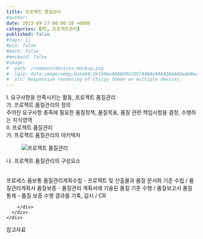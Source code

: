 ```yaml
---
title: 프로젝트 품질관리
#author: 
date: 2023-09-27 00:00:10 +0800
categories: [PE, 프로젝트관리]
published: false
#tags: []
#pin: false
#math: false
#mermaid: false
#image:
#  path: /commons/devices-mockup.png
#  lqip: data:image/webp;base64,UklGRpoAAABXRUJQVlA4WAoAAAAQAAAADwAABwAAQUxQSDIAAAARL0AmbZurmr57yyIiqE8oiG0bejIYEQTgqiDA9vqnsUSI6H+oAERp2HZ65qP/VIAWAFZQOCBCAAAA8AEAnQEqEAAIAAVAfCWkAALp8sF8rgRgAP7o9FDvMCkMde9PK7euH5M1m6VWoDXf2FkP3BqV0ZYbO6NA/VFIAAAA
#  alt: Responsive rendering of Chirpy theme on multiple devices.
---
```


<div class="post-wrap">
  <div class="para">
    <div class="para-title">
      I. 요구사항을 만족시키는 활동, 프로젝트 품질관리
    </div>
    <div class="para-cntnt">
      <div class="para">
        <div class="para-title">
          가. 프로젝트 품질관리의 정의
        </div>
        <div class="para-cntnt">
            주어진 요구사항 충족에 필요한 품질정책, 품질목표, 품질 관련 책임사항을 결정, 수행하는 지식영역
        </div>
      </div>
    </div>
  </div>
  
  <div class="para">
    <div class="para-title">
      II. 프로젝트 품질관리
    </div>
    <div class="para-cntnt">
      <div class="para">
        <div class="para-title">
          가. 프로젝트 품질관리의 아키텍처
        </div>
        <div class="para-cntnt">
          <figure class="post-figure">
            <img src="/assets/img/posts/프로젝트-품질관리.png" alt="프로젝트 품질관리">
<!--            <figcaption>Source: Unveiling the Metaverse: Exploring Emerging Trends, Multifaceted Perspectives, and Future Challenges</figcaption>-->
          </figure>
        </div>
      </div>
      <div class="para">
        <div class="para-title">
          나. 프로젝트 품질관리의 구성요소
        </div>
        <div class="para-cntnt">
          <table class="post-table">
          </table>
          프로세스 품보통
  품질관리계획수립 - 프로젝트 및 산출물과 품질 문서화 기준 수립 / 품질관리계획서
  품질보증 - 품질관리 계획서에 기술된 품질 기준 수행 / 품질보고서
  품질통제 - 품질 보증 수행 결과를 기록, 감시 / CR

        </div>
      </div>
    </div>
  </div>

  <div class="refr-wrap">
    <div class="refr-title">
        참고자료
    </div>
    <ol class="refr-list">
    <!--    <li>(나현식, 최대선) <a target="_blank" href="https://scienceon.kisti.re.kr/commons/util/originalView.do?cn=JAKO202225948430499&oCn=JAKO202225948430499&dbt=JAKO&journal=NJOU00291864">메타버스 보안 위협 요소 및 대응 방안 검토</a></li>-->
    <!--    <li>(M. Uddin, S. Manickam, H. Ullah, M. Obaidat and A. Dandoush) <a target="_blank" href="https://ieeexplore.ieee.org/abstract/document/10138386">Unveiling the Metaverse: Exploring Emerging Trends, Multifaceted Perspectives, and Future Challenges</a></li>-->
    </ol>
  </div>
</div>
